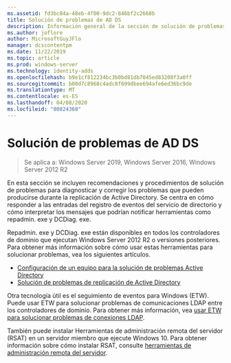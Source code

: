 ```yaml
---
ms.assetid: fd3bc84a-48eb-4f00-9dc2-846bf2c2668b
title: Solución de problemas de AD DS
description: Información general de la sección de solución de problemas de AD DS
ms.author: joflore
author: MicrosoftGuyJFlo
manager: dcscontentpm
ms.date: 11/22/2019
ms.topic: article
ms.prod: windows-server
ms.technology: identity-adds
ms.openlocfilehash: b9e1cf812234bc3b0bd81db7045ed83208f3a0ff
ms.sourcegitcommit: b00d7c8968c4adc8f699dbee694afe6ed36bc9de
ms.translationtype: MT
ms.contentlocale: es-ES
ms.lasthandoff: 04/08/2020
ms.locfileid: "80824368"
---
```

# <a name="ad-ds-troubleshooting"></a>Solución de problemas de AD DS

>Se aplica a: Windows Server 2019, Windows Server 2016, Windows Server 2012 R2

En esta sección se incluyen recomendaciones y procedimientos de solución de problemas para diagnosticar y corregir los problemas que pueden producirse durante la replicación de Active Directory. Se centra en cómo responder a las entradas del registro de eventos del servicio de directorio y cómo interpretar los mensajes que podrían notificar herramientas como repadmin. exe y DCDiag. exe.

Repadmin. exe y DCDiag. exe están disponibles en todos los controladores de dominio que ejecutan Windows Server 2012 R2 o versiones posteriores. Para obtener más información sobre cómo usar estas herramientas para solucionar problemas, vea los siguientes artículos.

- [Configuración de un equipo para la solución de problemas Active Directory](../manage/troubleshoot/Configuring-a-Computer-for-Troubleshooting.md)
- [Solución de problemas de replicación de Active Directory](../manage/troubleshoot/Troubleshooting-Active-Directory-Replication-Problems.md)

Otra tecnología útil es el seguimiento de eventos para Windows (ETW). Puede usar ETW para solucionar problemas de comunicaciones LDAP entre los controladores de dominio. Para obtener más información, vea [usar ETW para solucionar problemas de conexiones LDAP](../manage/troubleshoot/troubleshoot-ldap-using-etw.md).

También puede instalar Herramientas de administración remota del servidor (RSAT) en un servidor miembro que ejecute Windows 10. Para obtener información sobre cómo instalar RSAT, consulte [herramientas de administración remota del servidor](https://docs.microsoft.com/windows-server/remote/remote-server-administration-tools).
